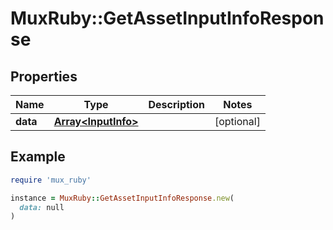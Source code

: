 # MuxRuby::GetAssetInputInfoResponse

## Properties

| Name | Type | Description | Notes |
| ---- | ---- | ----------- | ----- |
| **data** | [**Array&lt;InputInfo&gt;**](InputInfo.md) |  | [optional] |

## Example

```ruby
require 'mux_ruby'

instance = MuxRuby::GetAssetInputInfoResponse.new(
  data: null
)
```

